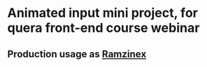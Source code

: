 # Animated input mini project, for quera front-end course webinar

## Production usage as [Ramzinex](https://ramzinex.com/exchange/n/buy/bitcoin_%D8%AE%D8%B1%DB%8C%D8%AF%20%D8%A8%DB%8C%D8%AA%20%DA%A9%D9%88%DB%8C%D9%86)
